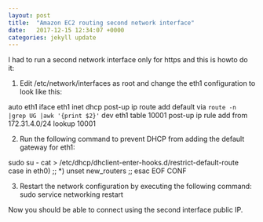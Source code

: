 ```yaml
---
layout: post
title:  "Amazon EC2 routing second network interface"
date:   2017-12-15 12:34:07 +0000
categories: jekyll update
---
```


I had to run a second network interface only for https and this is howto do it:

1. Edit /etc/network/interfaces as root and change the eth1 configuration to look like this:


auto eth1
iface eth1 inet dhcp
post-up ip route add default via `route -n |grep UG |awk '{print $2}'` dev eth1 table 10001
post-up ip rule add from 172.31.4.0/24 lookup 10001

2. Run the following command to prevent DHCP from adding the default gateway for eth1:


sudo su -
cat > /etc/dhcp/dhclient-enter-hooks.d/restrict-default-route case in
eth0)
;;
*)
unset new_routers
;;
esac
EOF
CONF

3. Restart the network configuration by executing the following command: sudo service networking restart

Now you should be able to connect using the second interface public IP.
